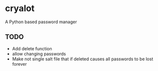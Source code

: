 # cryalot
A Python based password manager

## TODO

* Add delete function 
* allow changing passwords
* Make not single salt file that if deleted causes all passwords to be lost forever